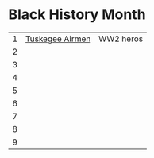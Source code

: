 # Black History Month

|  |                              |                         |
|--|------------------------------|-------------------------|
| 1| [Tuskegee Airmen](2025/01)   | WW2 heros               |
| 2| [](2025/02) ||
| 3| [](2025/03) ||
| 4| [](2025/04) ||
| 5| [](2025/05) ||
| 6| [](2025/06) ||
| 7| [](2025/07) ||
| 8| [](2025/08) ||
| 9| [](2025/09) ||
